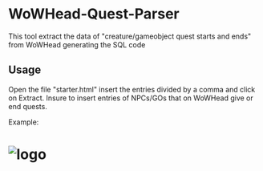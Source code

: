 # WoWHead-Quest-Parser
This tool extract the data of "creature/gameobject quest starts and ends" from WoWHead generating the SQL code

## Usage

Open the file "starter.html" insert the entries divided by a comma and click on Extract.
Insure to insert entries of NPCs/GOs that on WoWHead give or end quests.

Example:

# ![logo](https://raw.githubusercontent.com/Helias/WoWHead-Quest-Parser/master/screen.png)
